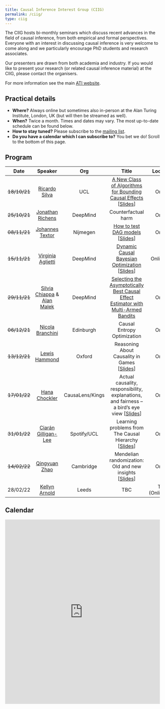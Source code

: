```yaml
---
title: Causal Inference Interest Group (CIIG)
permalink: /ciig/
type: ciig
---
```


The CIIG hosts bi-monthly seminars which discuss recent advances in the field of causal inference, from both empirical and formal perspectives. Everyone with an interest in discussing causal inference is very welcome to come along and we particularly encourage PhD students and research associates.

Our presenters are drawn from both academia and industry. If you would like to present your research (or related causal inference material) at the CIIG, please contact the organisers.

For more information see the main [ATI website](https://www.turing.ac.uk/research/interest-groups/causal-inference).

## Practical details

* **Where?** Always online but sometimes also in-person at the Alan Turing Institute, London, UK (but will then be streamed as well).
* **When?** Twice a month. Times and dates may vary. The most up-to-date schedule can be found below.
* **How to stay tuned?** Please subscribe to the [mailing list](https://www.jiscmail.ac.uk/cgi-bin/wa-jisc.exe?SUBED1=CIIG&A=1).
* **Do you have a calendar which I can subscribe to?** You bet we do! Scroll to the bottom of this page.

## Program

| Date | Speaker | Org | Title |  Location |
| :-: | :-: | :-: | :-: | :-: |
| ~~18/10/21~~ | [Ricardo Silva](http://www.homepages.ucl.ac.uk/~ucgtrbd/) | UCL | [A New Class of Algorithms for Bounding Causal Effects](https://papers.nips.cc/paper/2020/hash/e8b1cbd05f6e6a358a81dee52493dd06-Abstract.html) [[Slides](../CIIG/slides/RS_slides_181021.pdf)] | Online |
| ~~25/10/21~~ | [Jonathan Richens](https://scholar.google.com/citations?user=VtfYF3EAAAAJ&hl=en) | DeepMind | Counterfactual harm | Online |
| ~~08/11/21~~ | [Johannes Textor](http://johannes-textor.name/) | Nijmegen | [How to test DAG models](https://currentprotocols.onlinelibrary.wiley.com/doi/10.1002/cpz1.45) [[Slides](../CIIG/slides/JT_slides_081121.pdf)] | Online |
| ~~15/11/21~~ | [Virginia Aglietti](https://scholar.google.com/citations?user=-itpVyoAAAAJ&hl=en) | DeepMind | [Dynamic Causal Bayesian Optimization](https://www.researchgate.net/publication/355648121_Dynamic_Causal_Bayesian_Optimization) [[Slides](../CIIG/slides/VA_slides_151121.pdf)] | Online/ATI |
| ~~29/11/21~~ | [Silvia Chiappa](https://csilviavr.github.io/) & [Alan Malek](http://alanmalek.com/) | DeepMind | [Selecting the Asymptotically Best Causal Effect Estimator with Multi-Armed Bandits](https://papers.nips.cc/paper/2021/file/b8102d1fa5df93e62cf26cd4400a0727-Paper.pdf) | Online |
| ~~06/12/21~~ | [Nicola Branchini](https://nicola144.github.io/about.html) | Edinburgh | Causal Entropy Optimization | Online |
| ~~13/12/21~~ | [Lewis Hammond](https://www.lewishammond.com/) | Oxford | Reasoning About Causality in Games [[Slides](../CIIG/slides/LH_slides_131221.pdf)] | Online |
| ~~17/01/22~~ | [Hana Chockler](https://www.kcl.ac.uk/people/hana-chockler) | CausaLens/Kings| Actual causality, responsibility, explanations, and fairness – a bird’s eye view [[Slides](../CIIG/slides/HC_slides_170122.pdf)] | Online |
| ~~31/01/22~~ | [Ciarán Gilligan-Lee](https://www.ciarangilliganlee.com/) | Spotify/UCL | Learning problems from The Causal Hierarchy [[Slides](../CIIG/slides/CL_slides_310122.pdf)]| Online |
| ~~14/02/22~~| [Qingyuan Zhao](http://www.statslab.cam.ac.uk/~qz280/) | Cambridge | Mendelian randomization: Old and new insights [[Slides](http://www.statslab.cam.ac.uk/~qz280/talk/penn-biostat-2021/)] | Online |
| 28/02/22| [Kellyn Arnold](https://environment.leeds.ac.uk/geography/staff/9604/dr-kellyn-f-arnold) | Leeds | TBC | TBC (Online/ATI) |

## Calendar

<div class="responsive-iframe-container big-container">
<iframe src="https://calendar.google.com/calendar/embed?height=600&wkst=1&bgcolor=%23ffffff&ctz=Europe%2FLondon&hl=en_GB&showTabs=1&showNav=1&showDate=1&showTitle=1&showCalendars=1&showTz=1&showPrint=0&src=djAxdWoya2szZTZiZGg3YWJwM3ZkNnJ2anNAZ3JvdXAuY2FsZW5kYXIuZ29vZ2xlLmNvbQ&color=%23795548" style="border-width:0" width="100%" height="600" frameborder="0" scrolling="no"></iframe>
</div>

<!-- --- -->
<!-- ![Causal inference is a strange thing](../images/causal-inference.png) -->

